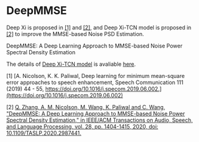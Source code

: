 # DeepMMSE
Deep Xi is proposed in [[1]](https://doi.org/10.1016/j.specom.2019.06.002) and [[2]](https://ieeexplore.ieee.org/document/9066933), and Deep Xi-TCN model is proposed in [[2]](https://ieeexplore.ieee.org/document/9066933) to improve the MMSE-based Noise PSD Estimation.

DeepMMSE: A Deep Learning Approach to MMSE-based Noise Power Spectral Density Estimation

The details of [Deep Xi-TCN model](https://github.com/anicolson/DeepXi) is avaliable [here](https://github.com/anicolson/DeepXi).


[1] [A. Nicolson, K. K. Paliwal, Deep learning for minimum mean-square error approaches to speech enhancement, Speech Communication 111 (2019) 44 - 55, https://doi.org/10.1016/j.specom.2019.06.002.](https://doi.org/10.1016/j.specom.2019.06.002)

[2] [Q. Zhang, A. M. Nicolson, M. Wang, K. Paliwal and C. Wang, "DeepMMSE: A Deep Learning Approach to MMSE-based Noise Power Spectral Density Estimation," in IEEE/ACM Transactions on Audio, Speech, and Language Processing, vol. 28, pp. 1404-1415, 2020, doi: 10.1109/TASLP.2020.2987441.](https://ieeexplore.ieee.org/document/9066933)
